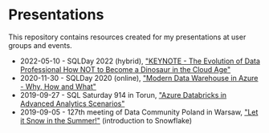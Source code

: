 # Presentations
This repository contains resources created for my presentations at user groups and events.

* 2022-05-10 - SQLDay 2022 (hybrid), ["KEYNOTE - The Evolution of Data Professional
How NOT to Become a Dinosaur in the Cloud Age"](https://github.com/pawelpo/presentations/tree/master/20220510%20SQLDay%20Keynote)
* 2020-11-30 - SQLDay 2020 (online), ["Modern Data Warehouse in Azure - Why, How and What"](https://github.com/pawelpo/presentations/tree/master/20201130%20SQLDay%20MDW%20in%20Azure)
* 2019-09-27 - SQL Saturday 914 in Torun, ["Azure Databricks in Advanced Analytics Scenarios"](https://github.com/pawelpo/presentations/tree/master/20190927%20SQLSat914%20Databricks)
* 2019-09-05 - 127th meeting of Data Community Poland in Warsaw, ["Let it Snow in the Summer!"](https://github.com/pawelpo/presentations/tree/master/20190905%20DCPL%20Snowflake) (introduction to Snowflake)
